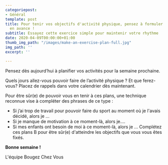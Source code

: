 ```yaml
---
categoriepost:
- Général
template: post
title: Pour tenir vos objectifs d'activité physique, pensez à formuler des plans B
  en avance !
subtitle: Essayez cette exercice simple pour maintenir votre rhythme
date: 2020-04-09T00:00:00+01:00
thumb_img_path: "/images/make-an-exercise-plan-full.jpg"
img_path: ''
excerpt: ''

---
```

Pensez dès aujourd’hui à planifier vos activités pour la semaine prochaine. 

Quels jours allez-vous pouvoir faire de l’activité physique ? Et que ferez-vous? Placez de rappels dans votre calendrier dès maintenant. 

Pour être sûr(e) de pouvoir vous en tenir à ces plans, une technique reconnue vise à compléter des phrases de ce type : 

* Si j’ai trop de travail pour pouvoir faire du sport au moment où je l'avais décidé, alors je … 
* Si je manque de motivation à ce moment-là, alors je.... 
* Si mes enfants ont besoin de moi à ce moment-là, alors je … Complétez ces plans B pour être sûr(e) d'atteindre les objectifs que vous vous êtes fixés. 

**Bonne semaine !** 

L'équipe Bougez Chez Vous